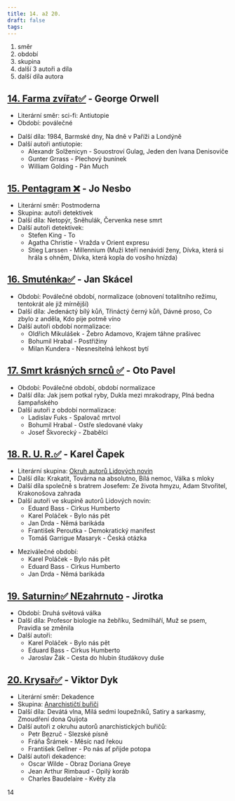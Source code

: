```yaml
---
title: 14. až 20.
draft: false
tags:
---
```

 1. směr
2. období
3. skupina
4. další 3 autoři a díla
5. další díla autora
## [14. Farma zvířat✅](14.%20Farma%20zvířat✅.md) - George Orwell
- Literární směr: sci-fi: Antiutopie
- Období: poválečné
* Další díla: 1984, Barmské dny, Na dně v Paříži a Londýně
* Další autoři antiutopie:
	* Alexandr Solženicyn - Souostroví Gulag, Jeden den Ivana Denisoviče
	* Gunter Grrass - Plechový bunínek
	* William Golding - Pán Much
## [15. Pentagram ❌](15.%20Pentagram%20❌.md) - Jo Nesbo
* Literární směr: Postmoderna
* Skupina: autoři detektivek
* Další díla: Netopýr, Sněhulák, Červenka nese smrt
* Další autoři detektivek:
	* Stefen King - To
	* Agatha Christie - Vražda v Orient expresu
	* Stieg Larssen - Millennium (Muži kteří nenávidí ženy, Dívka, která si hrála s ohněm, Dívka, která kopla do vosího hnízda)
## [16. Smuténka✅](16.%20Smuténka✅.md) - Jan Skácel
* Období: Poválečné období, normalizace (obnovení totalitního režimu, tentokrát ale již mírnější)
* Další díla: Jedenáctý bílý kůň, Třináctý černý kůň, Dávné proso, Co zbylo z anděla, Kdo pije potmě víno
* Další autoři období normalizace:
	* Oldřich Mikulášek - Žebro Adamovo, Krajem táhne prašivec
	* Bohumil Hrabal - Postřižiny
	* Milan Kundera - Nesnesitelná lehkost bytí
## [17. Smrt krásných srnců ✅](17.%20Smrt%20krásných%20srnců%20✅.md) - Oto Pavel
* Období: Poválečné období, období normalizace
* Další díla: Jak jsem potkal ryby, Dukla mezi mrakodrapy, Plná bedna šampaňského
* Další autoři z období normalizace:
	- Ladislav Fuks - Spalovač mrtvol
	- Bohumil Hrabal - Ostře sledované vlaky
	- Josef Škvorecký - Zbabělci
## [18. R. U. R.✅](18.%20R.%20U.%20R.✅.md) - Karel Čapek
* Literární skupina: [Okruh autorů Lidových novin](Okruh%20autorů%20Lidových%20novin.md)
* Další díla: Krakatit, Továrna na absolutno, Bílá nemoc, Válka s mloky
* Další díla společně s bratrem Josefem: Ze života hmyzu, Adam Stvořitel, Krakonošova zahrada
* Další autoři ve skupině autorů Lidových novin:
	 * Eduard Bass - Cirkus Humberto
	 * Karel Poláček - Bylo nás pět
	 * Jan Drda - Němá barikáda
	 - František Peroutka - Demokratický manifest
	 - Tomáš Garrigue Masaryk - Česká otázka
- Meziválečné období:
	- Karel Poláček - Bylo nás pět
	- Eduard Bass - Cirkus Humberto
	- Jan Drda - Němá barikáda
## [19. Saturnin✅ NEzahrnuto](19.%20Saturnin✅%20NEzahrnuto.md) - Jirotka
* Období: Druhá světová válka
* Další díla: Profesor biologie na žebříku, Sedmilháří, Muž se psem, Pravidla se změnila
* Další autoři:
	- Karel Poláček - Bylo nás pět
	- Eduard Bass - Cirkus Humberto
	- Jaroslav Žák - Cesta do hlubin študákovy duše
## [20. Krysař✅](20.%20Krysař✅.md) - Viktor Dyk

* Literární směr: Dekadence
* Skupina: [Anarchističtí buřiči](Anarchističtí%20buřiči.md)
* Další díla: Devátá vlna, Milá sedmi loupežníků, Satiry a sarkasmy, Zmoudření dona Quijota
* Další autoři z okruhu autorů anarchistických buřičů:
	* Petr Bezruč - Slezské písně
	* Fráňa Šrámek - Měsíc nad řekou
	* František Gellner - Po nás ať přijde potopa
* Další autoři dekadence:
	* Oscar Wilde - Obraz Doriana Greye
	* Jean Arthur Rimbaud - Opilý koráb
	* Charles Baudelaire - Květy zla

14